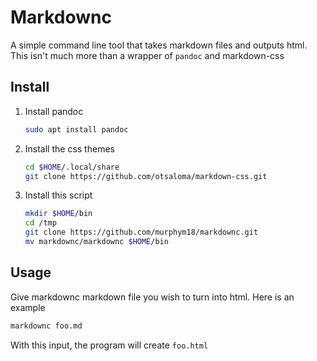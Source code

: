 # Markdownc

A simple command line tool that takes markdown files and outputs html. This isn't much more than a wrapper of `pandoc` and markdown-css

## Install

1. Install pandoc
   ```bash
   sudo apt install pandoc
   ```

1. Install the css themes
   ```bash
   cd $HOME/.local/share
   git clone https://github.com/otsaloma/markdown-css.git
   ```

1. Install this script
   ```bash
   mkdir $HOME/bin
   cd /tmp
   git clone https://github.com/murphym18/markdownc.git
   mv markdownc/markdownc $HOME/bin
   ```

## Usage

Give markdownc markdown file you wish to turn into html. Here is an example 

```bash
markdownc foo.md
```

With this input, the program will create `foo.html` 